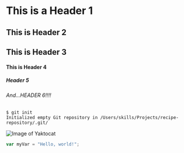 # This is a Header 1 
## This is Header 2
## This is Header 3
#### This is Header 4
##### Header 5
###### And...HEADER 6!!!!

```
$ git init
Initialized empty Git repository in /Users/skills/Projects/recipe-repository/.git/
```





![Image of Yaktocat](https://octodex.github.com/images/yaktocat.png)


``` javascript
var myVar = "Hello, world!";
```

<!--Created different headers-->
